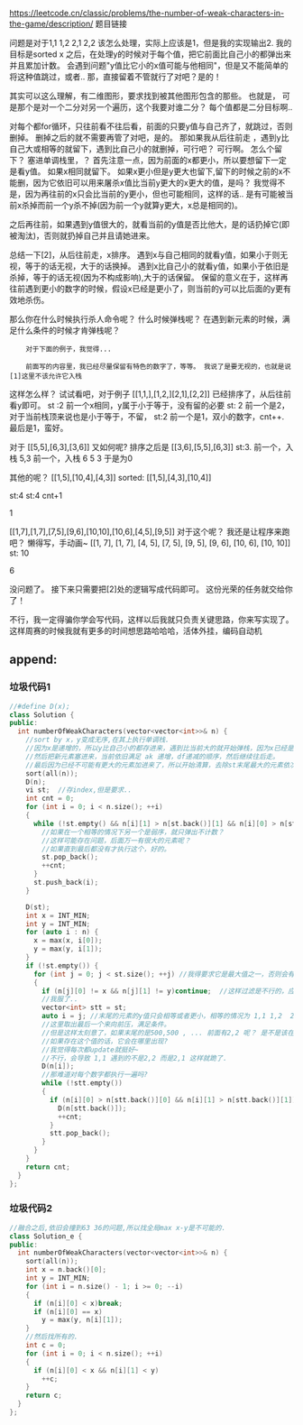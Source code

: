 https://leetcode.cn/classic/problems/the-number-of-weak-characters-in-the-game/description/
题目链接

问题是对于1,1 1,2 2,1 2,2 
该怎么处理，实际上应该是1，但是我的实现输出2.
我的目标是sorted x 之后，在处理y的时候对于每个值，把它前面比自己小的都弹出来并且累加计数。
会遇到问题"y值比它小的x值可能与他相同"，但是又不能简单的将这种值跳过，或者..
那，直接留着不管就行了对吧？是的！

其实可以这么理解，有二维图形，要求找到被其他图形包含的那些。
也就是，
可是那个是对一个二分对另一个遍历，这个我要对谁二分？ 每个值都是二分目标啊..

对每个都for循环，只往前看不往后看，前面的只要y值与自己齐了，就跳过，否则删掉。
删掉之后的就不需要再管了对吧，是的。
那如果我从后往前走 ，遇到y比自己大或相等的就留下，遇到比自己小的就删掉，可行吧？
可行啊。
怎么个留下？
塞进单调栈里，？
首先注意一点，因为前面的x都更小，所以要想留下一定是看y值。
如果x相同就留下。
如果x更小但是y更大也留下,留下的时候之前的x不能删，因为它依旧可以用来屠杀x值比当前y更大的x更大的值，是吗？
我觉得不是，因为再往前的x只会比当前的y更小，但也可能相同，这样的话..
是有可能被当前x杀掉而前一个y杀不掉(因为前一个y就算y更大，x总是相同的)。

之后再往前，如果遇到y值很大的，就看当前的y值是否比他大，是的话扔掉它(即被淘汰)，否则就扔掉自己并且请她进来。

总结一下[2]，从后往前走，x排序。
遇到x与自己相同的就看y值，如果小于则无视，等于的话无视，大于的话换掉。
遇到x比自己小的就看y值，如果小于依旧是杀掉，等于的话无视(因为不构成影响),大于的话保留。
	保留的意义在于，这样再往前遇到更小的数字的时候，假设x已经是更小了，则当前的y可以比后面的y更有效地杀伤。

那么你在什么时候执行杀人命令呢？
	什么时候弹栈呢？
		在遇到新元素的时候，满足什么条件的时候才肯弹栈呢？

		对于下面的例子，我觉得...

		前面写的内容里，我已经尽量保留有特色的数字了，等等。 我说了是要无视的，也就是说[1]这里不该允许它入栈
这样怎么样？
试试看吧，对于例子
[[1,1,],[1,2,][2,1],[2,2]]
已经排序了，从后往前看y即可。
st :2
前一个x相同，y属于小于等于，没有留的必要	st: 2
前一个是2，对于当前栈顶来说也是小于等于，不留， st:2
前一个是1，双小的数字，cnt++.
最后是1，蛮好。

对于
[[5,5],[6,3],[3,6]]
又如何呢?
排序之后是
[[3,6],[5,5],[6,3]]
st:3.
前一个，入栈 5,3
前一个，入栈 6 5 3
于是为0

其他的呢？
[[1,5],[10,4],[4,3]]
sorted: 
[[1,5],[4,3],[10,4]]

st:4
st:4 cnt+1

1

[[1,7],[1,7],[7,5],[9,6],[10,10],[10,6],[4,5],[9,5]]
对于这个呢？
我还是让程序来跑吧？
懒得写，手动画~
[[1, 7], [1, 7], [4, 5], [7, 5], [9, 5], [9, 6], [10, 6], [10, 10]]
st: 
10

6

没问题了。
接下来只需要把[2]处的逻辑写成代码即可。
这份光荣的任务就交给你了！

不行，我一定得骗你学会写代码，这样以后我就只负责关键思路，你来写实现了。
这样周赛的时候我就有更多的时间想思路哈哈哈，活体外挂，编码自动机



## append:
### 垃圾代码1

```cpp
//#define D(x);
class Solution {
public:
  int numberOfWeakCharacters(vector<vector<int>>& n) {
    //sort by x，y变成无序,在其上执行单调栈.
    //因为x是递增的，所以y比自己小的都存进来，遇到比当前大的就开始弹栈，因为x已经是递增了，所以y也比栈顶大的话就一定是强角色，弹出所有双小的，直到遇到y比当前大的(或者相等的)就停下。
    //然后把新元素塞进来，当前依旧满足 ak 递增，df递减的顺序，然后继续往后走。
    //最后因为已经不可能有更大的元素加进来了，所以开始清算，去除st末尾最大的元素依次与递减栈前i-1个元素比较，吗？ 应该是取出末尾的吧?
    sort(all(n));
    D(n);
    vi st;  //存index,但是要求..
    int cnt = 0;
    for (int i = 0; i < n.size(); ++i)
    {
      while (!st.empty() && n[i][1] > n[st.back()][1] && n[i][0] > n[st.back()][0]) {
        //如果在一个相等的情况下另一个是弱序，就只弹出不计数？
        //这样可能存在问题，后面万一有很大的元素呢？
        //如果直到最后都没有才执行这个，好的。
        st.pop_back();
        ++cnt;
      }
      st.push_back(i);
    }

    D(st);
    int x = INT_MIN;
    int y = INT_MIN;
    for (auto i : n) {
      x = max(x, i[0]);
      y = max(y, i[1]);
    }
    if (!st.empty()) {
      for (int j = 0; j < st.size(); ++j) //我得要求它是最大值之一，否则会有多余。
      {
        if (n[j][0] != x && n[j][1] != y)continue;  //这样过滤是不行的，应该把有错的都塞进set来去重..? 万一有重复的呢?
        //我服了..
        vector<int> stt = st;
        auto i = j; //末尾的元素的y值只会相等或者更小，相等的情况为 1,1 1,2  2,1 2,2
        //这里取出最后一个来向前压，满足条件。
        //但是这样太刻意了，如果末尾的是500,500 , ... 前面有2,2 呢？ 是不是该在while中update一下i的值?
        //如果存在这个值的话，它会在哪里出现?
        //我觉得每次都update就挺好~
        //不行，会导致 1,1 遇到的不是2,2 而是2,1 这样就跪了.
        D(n[i]);
        //那难道对每个数字都执行一遍吗?
        while (!stt.empty())
        {
          if (n[i][0] > n[stt.back()][0] && n[i][1] > n[stt.back()][1]) {
            D(n[stt.back()]);
            ++cnt;
          }
          stt.pop_back();
        }
      }
    }
    return cnt;
  }
};
```

### 垃圾代码2
```cpp
//融合之后,依旧会撞到63 36的问题,所以找全局max x-y是不可能的.
class Solution_e {
public:
  int numberOfWeakCharacters(vector<vector<int>>& n) {
    sort(all(n));
    int x = n.back()[0];
    int y = INT_MIN;
    for (int i = n.size() - 1; i >= 0; --i)
    {
      if (n[i][0] < x)break;
      if (n[i][0] == x)
        y = max(y, n[i][1]);
    }
    //然后找所有的.
    int c = 0;
    for (int i = 0; i < n.size(); ++i)
    {
      if (n[i][0] < x && n[i][1] < y)
        ++c;
    }
    return c;
  }
};
```